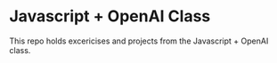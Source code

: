 # Javascript + OpenAI Class

This repo holds excericises and projects from the Javascript + OpenAI class.
